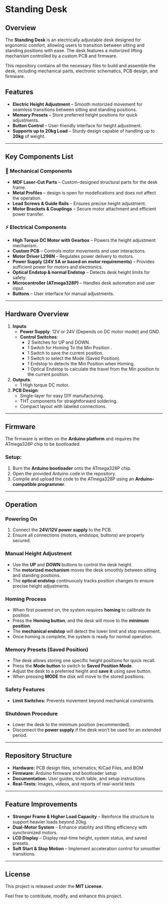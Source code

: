 # Standing Desk 

## Overview  
The **Standing Desk** is an electrically adjustable desk designed for ergonomic comfort, allowing users to transition between sitting and standing positions with ease. The desk features a motorized lifting mechanism controlled by a custom PCB and firmware.  

This repository contains all the necessary files to build and assemble the desk, including mechanical parts, electronic schematics, PCB design, and firmware.  

## Features  
- **Electric Height Adjustment** – Smooth motorized movement for seamless transitions between sitting and standing positions.  
- **Memory Presets** – Store preferred height positions for quick adjustments.
- **Button Control** – User-friendly interface for height adjustment.
- **Supports up to 20kg Load** – Sturdy design capable of handling up to **20kg** of weight.  
---

## Key Components List  
### 🔩 Mechanical Components  
- **MDF Laser-Cut Parts** – Custom-designed structural parts for the desk frame.  
- **Metal Profiles** – design is open for modefications and does not affect the operation.  
- **Lead Screws & Guide Rails** – Ensures precise height adjustment.  
- **Motor Brackets & Couplings** – Secure motor attachment and efficient power transfer.  

### ⚡ Electrical Components  
- **High Torque DC Motor with Gearbox** – Powers the height adjustment mechanism.  
- **Custom PCB** – Controls motor movements and user interactions.  
- **Motor Driver L298N** – Regulates power delivery to motors.  
- **Power Supply  (24V 5A or based on motor requirements)** – Provides sufficient power for motors and electronics.  
- **Optical Endstop & normal Endstop** – Detects desk height limits for safety.  
- **Microcontroller (ATmega328P)** – Handles desk automation and user input.  
- **Buttons** – User interface for manual adjustments.  
---

## Hardware Overview  
1. **Inputs**:  
   - **Power Supply**: 12V or 24V (Depends on DC motor model) and GND.  
   - **Control Switches**:  
     - 2 Switches for UP and DOWN.  
     - 1 Switch for Homing To the Min Position .
     - 1 Switch to save the current position. 
     - 1 Switch to select the Mode (Saved Position).
     - 1 Endstop to detects the Min Position when Homing.
     - 1 Optical Endstop to calculate the travel from the Min position to the current position.
2. **Outputs**:  
   - 1 High torque DC motor.
3. **PCB Design**:  
   - Single-layer for easy DIY manufacturing.  
   - THT components for straightforward soldering.  
   - Compact layout with labeled connections.  

---

## Firmware  
The firmware is written on the **Arduino platform** and requires the ATmega328P chip to be bootloaded.  
### Setup:  
1. Burn the **Arduino bootloader** onto the ATmega328P chip.  
2. Open the provided Arduino code in the repository.  
3. Compile and upload the code to the ATmega328P using an **Arduino-compatible programmer**.  

---

## Operation  

### Powering On  
1. Connect the **24V/12V power supply** to the PCB.  
2. Ensure all connections (motors, endstops, buttons) are properly secured.  

### Manual Height Adjustment  
- Use the **UP** and **DOWN** buttons to control the desk height.  
- The **motorized mechanism** moves the desk smoothly between sitting and standing positions.  
- The **optical endstop** continuously tracks position changes to ensure precise height adjustments.  

### Homing Process  
- When first powered on, the system requires **homing** to calibrate its position.  
- Press the **Homing button**, and the desk will move to the **minimum position**.  
- The **mechanical endstop** will detect the lower limit and stop movement.  
- Once homing is complete, the system is ready for normal operation.  

### Memory Presets (Saved Position)  
- The desk allows storing one specific height positions for quick recall.  
- Press the **Mode button** to switch to **Saved Position Mode**.  
- Adjust the desk to a preferred height and **save it** using save button.  
- When  pressing **MODE** the disk will move to the stored positions.  

### Safety Features  
- **Limit Switches:** Prevents movement beyond mechanical constraints.  

### Shutdown Procedure  
- Lower the desk to the minimum position (recommended).  
- Disconnect the **power supply** if the desk won’t be used for an extended period.  

     
---


## Repository Structure  
- **Hardware:** PCB design files, schematics, KiCad Files, and BOM
- **Firmware:** Arduino firmware and bootloader setup
- **Documentation:** User guides, truth table, and setup instructions
- **Real-Tests:** Images, videos, and reports of real-world tests

---

## Feature Improvements  
- **Stronger Frame & Higher Load Capacity** – Reinforce the structure to support heavier loads beyond 20kg.  
- **Dual-Motor System** – Enhance stability and lifting efficiency with synchronized motors.  
- **LCD Display** – Display real-time height, system status, and saved presets.  
- **Soft Start & Stop Motion** – Implement acceleration control for smoother transitions.  
 

---

## License  
This project is released under the **MIT License**.  

Feel free to contribute, modify, and enhance this project.
